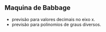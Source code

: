 ## Maquina de Babbage
- previsão para valores decimais no eixo x.
- previsão para polinomios de graus diversos.
